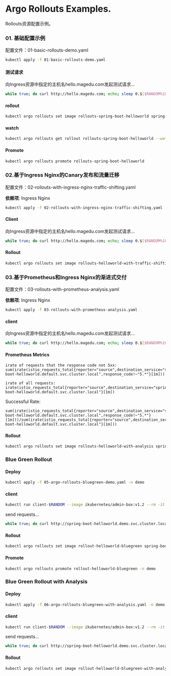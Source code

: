 # Argo Rollouts Examples.

Rollouts资源配置示例。

### 01. 基础配置示例

配置文件：01-basic-rollouts-demo.yaml

```bash
kubectl apply -f 01-basic-rollouts-demo.yaml
```

#### 测试请求

向Ingress资源中指定的主机名hello.magedu.com发起测试请求...
```bash
while true; do curl http://hello.magedu.com; echo; sleep 0.$[$RANDOM%10]; done
```

#### rollout

```bash
kubectl argo rollouts set image rollouts-spring-boot-helloworld spring-boot-helloworld=ikubernetes/spring-boot-helloworld:v0.9.3
```

#### watch

```bash
kubectl argo rollouts get rollout rollouts-spring-boot-helloworld --watch
```

#### Promote

```bash
kubectl argo rollouts promote rollouts-spring-boot-helloworld
```

### 02.基于Ingress Nginx的Canary发布和流量迁移

配置文件：02-rollouts-with-ingress-nginx-traffic-shifting.yaml

**依赖项**: Ingress Nginx

```bash
kubectl apply -f 02-rollouts-with-ingress-nginx-traffic-shifting.yaml
```

#### Client
向Ingress资源中指定的主机名hello.magedu.com发起测试请求...
```bash
while true; do curl http://hello.magedu.com; echo; sleep 0.$[$RANDOM%10]; done
```

#### Rollout

```bash
kubectl argo rollouts set image rollouts-helloworld-with-traffic-shifting spring-boot-helloworld=ikubernetes/spring-boot-helloworld:v0.9.3
```

### 03.基于Prometheus和Ingress Nginx的渐进式交付

配置文件：03-rollouts-with-prometheus-analysis.yaml

**依赖项**: Ingress Nginx

```bash
kubectl apply -f 03-rollouts-with-prometheus-analysis.yaml
```
#### client

向Ingress资源中指定的主机名hello.magedu.com发起测试请求...

```bash
while true; do curl http://hello.magedu.com; echo; sleep 0.$[$RANDOM%10]; done
```

#### Prometheus Metrics

```
irate of requests that the response code not 5xx: sum(irate(istio_requests_total{reporter="source",destination_service="spring-boot-helloworld.default.svc.cluster.local",response_code!~"5.*"}[1m]))
```

```
irate of all requests: irate(istio_requests_total{reporter="source",destination_service="spring-boot-helloworld.default.svc.cluster.local"}[1m])
```

Successful Rate:

```
sum(irate(istio_requests_total{reporter="source",destination_service="spring-boot-helloworld.default.svc.cluster.local",response_code!~"5.*"}[1m]))/sum(irate(istio_requests_total{reporter="source",destination_service="spring-boot-helloworld.default.svc.cluster.local"}[1m]))
```


#### Rollout

```bash
kubectl argo rollouts set image rollouts-helloworld-with-analysis spring-boot-helloworld=ikubernetes/spring-boot-helloworld:v0.9.6 -n demo 
```

### Blue Green Rollout

#### Deploy

```bash
kubectl apply -f 05-argo-rollouts-bluegreen-demo.yaml -n demo
```

#### client

```bash
kubectl run client-$RANDOM --image ikubernetes/admin-box:v1.2 --rm -it --restart=Never --command -- /bin/bash
```

send requests...
```bash
while true; do curl http://spring-boot-helloworld.demo.svc.cluster.local; echo; sleep 1; done
```

#### Rollout

```bash
kubectl argo rollouts set image rollout-helloworld-bluegreen spring-boot-helloworld=ikubernetes/spring-boot-helloworld:v0.9.6 -n demo
```

#### Promote

```bash
kubectl argo rollouts promote rollout-helloworld-bluegreen -n demo
```

### Blue Green Rollout with Analysis

#### Deploy

```bash
kubectl apply -f 06-argo-rollouts-bluegreen-with-analysis.yaml -n demo
```

#### client

```bash
kubectl run client-$RANDOM --image ikubernetes/admin-box:v1.2 --rm -it --restart=Never --command -- /bin/bash
```

send requests...
```bash
while true; do curl http://spring-boot-helloworld.demo.svc.cluster.local; echo; sleep 1; done
```

#### Rollout

```bash
kubectl argo rollouts set image rollout-helloworld-bluegreen-with-analysis spring-boot-helloworld=ikubernetes/spring-boot-helloworld:v0.9.6 -n demo
```
